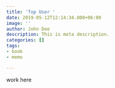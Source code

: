 ```yaml
---
title: 'Top User '
date: 2019-05-12T12:14:34.000+06:00
image: ''
author: John Doe
description: This is meta description.
categories: []
tags:
- book
- memo

---
```

work here